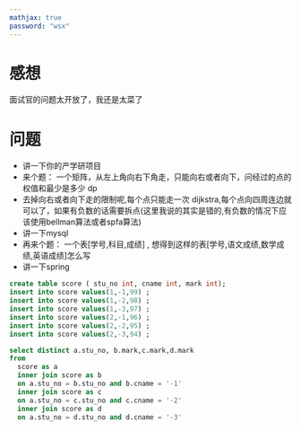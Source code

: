 ```yaml
---
mathjax: true
password: "wsx"
---
```


# 感想
 面试官的问题太开放了，我还是太菜了

# 问题
- 讲一下你的产学研项目
- 来个题： 一个矩阵，从左上角向右下角走，只能向右或者向下，问经过的点的权值和最少是多少
 dp
- 去掉向右或者向下走的限制呢,每个点只能走一次
 dijkstra,每个点向四周连边就可以了，如果有负数的话需要拆点(这里我说的其实是错的,有负数的情况下应该使用bellman算法或者spfa算法)
- 讲一下mysql
- 再来个题： 一个表[学号,科目,成绩] , 想得到这样的表[学号,语文成绩,数学成绩,英语成绩]怎么写
- 讲一下spring

```sql
create table score ( stu_no int, cname int, mark int);
insert into score values(1,-1,99) ;
insert into score values(1,-2,98) ;
insert into score values(1,-3,97) ;
insert into score values(2,-1,96) ;
insert into score values(2,-2,95) ;
insert into score values(2,-3,94) ;
```

```sql
select distinct a.stu_no, b.mark,c.mark,d.mark
from 
  score as a
  inner join score as b 
  on a.stu_no = b.stu_no and b.cname = '-1'
  inner join score as c
  on a.stu_no = c.stu_no and c.cname = '-2'
  inner join score as d
  on a.stu_no = d.stu_no and d.cname = '-3'
```